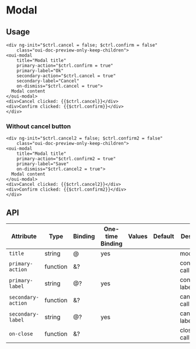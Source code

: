 # Modal

<component-status cx-design="complete" ux="rc"></component-status>

## Usage

```html:preview
<div ng-init="$ctrl.cancel = false; $ctrl.confirm = false"
    class="oui-doc-preview-only-keep-children">
<oui-modal
    title="Modal title"
    primary-action="$ctrl.confirm = true"
    primary-label="Ok"
    secondary-action="$ctrl.cancel = true"
    secondary-label="Cancel"
    on-dismiss="$ctrl.cancel = true">
  Modal content
</oui-modal>
<div>Cancel clicked: {{$ctrl.cancel}}</div>
<div>Confirm clicked: {{$ctrl.confirm}}</div>
</div>
```

### Without cancel button

```html:preview
<div ng-init="$ctrl.cancel2 = false; $ctrl.confirm2 = false"
    class="oui-doc-preview-only-keep-children">
<oui-modal
    title="Modal title"
    primary-action="$ctrl.confirm2 = true"
    primary-label="Save"
    on-dismiss="$ctrl.cancel2 = true">
  Modal content
</oui-modal>
<div>Cancel clicked: {{$ctrl.cancel2}}</div>
<div>Confirm clicked: {{$ctrl.confirm2}}</div>
</div>
```

## API

| Attribute           | Type     | Binding | One-time Binding | Values                 | Default             | Description                                      |
| ----                | ----     | ----    | ----             | ----                   | ----                | ----                                             |
| `title`             | string   | @       | yes              |                        |                     | modal title                                      |
| `primary-action`    | function | &?      |                  |                        |                     | confirmation callback                            |
| `primary-label`     | string   | @?      | yes              |                        |                     | confirmation label                               |
| `secondary-action`  | function | &?      |                  |                        |                     | cancellation callback                            |
| `secondary-label`   | string   | @?      | yes              |                        |                     | cancellation label                               |
| `on-close`          | function | &?      |                  |                        |                     | close callback                                   |
